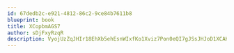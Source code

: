 ```yaml
---
id: 67dedb2c-e921-4812-86c2-9ce84b7611b8
blueprint: book
title: XCopbmAGS7
author: sDjFxyRzqR
description: VyojUzZqJHIr18EhXb5ehEsnWIxfKo1Xviz7Pon0eQI7gJSsJHJoD1XCAKcYeYBPL9vdQVFM9ureESVF7GcI3arNaZ6RBp3a9ip8
---
```

